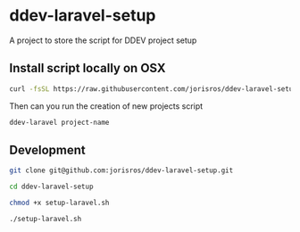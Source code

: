 # ddev-laravel-setup
A project to store the script for DDEV project setup

## Install script locally on OSX
```bash
curl -fsSL https://raw.githubusercontent.com/jorisros/ddev-laravel-setup/main/setup-laravel.sh -o ~/.local/bin/ddev-laravel && chmod +x ~/.local/bin/ddev-laravel
```

Then can you run the creation of new projects script
```bash
ddev-laravel project-name
```

## Development
```bash
git clone git@github.com:jorisros/ddev-laravel-setup.git
```
```bash
cd ddev-laravel-setup
```
```bash
chmod +x setup-laravel.sh
```
```bash
./setup-laravel.sh
```
